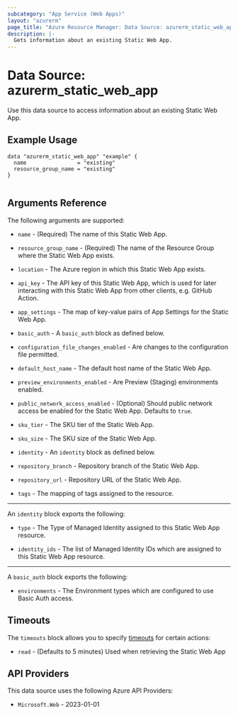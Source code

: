 ```yaml
---
subcategory: "App Service (Web Apps)"
layout: "azurerm"
page_title: "Azure Resource Manager: Data Source: azurerm_static_web_app"
description: |-
  Gets information about an existing Static Web App.
---
```


# Data Source: azurerm_static_web_app

Use this data source to access information about an existing Static Web App.

## Example Usage

```hcl
data "azurerm_static_web_app" "example" {
  name                = "existing"
  resource_group_name = "existing"
}


```

## Arguments Reference

The following arguments are supported:

* `name` - (Required) The name of this Static Web App.

* `resource_group_name` - (Required) The name of the Resource Group where the Static Web App exists.

* `location` - The Azure region in which this Static Web App exists.

* `api_key` - The API key of this Static Web App, which is used for later interacting with this Static Web App from other clients, e.g. GitHub Action.

* `app_settings` - The map of key-value pairs of App Settings for the Static Web App.

* `basic_auth` - A `basic_auth` block as defined below.

* `configuration_file_changes_enabled` - Are changes to the configuration file permitted. 

* `default_host_name` - The default host name of the Static Web App.

* `preview_environments_enabled` - Are Preview (Staging) environments enabled. 

* `public_network_access_enabled` - (Optional) Should public network access be enabled for the Static Web App. Defaults to `true`.

* `sku_tier` - The SKU tier of the Static Web App.

* `sku_size` - The SKU size of the Static Web App.

* `identity` - An `identity` block as defined below.

* `repository_branch` - Repository branch of the Static Web App.

* `repository_url` - Repository URL of the Static Web App.

* `tags` - The mapping of tags assigned to the resource.

--- 

An `identity` block exports the following:

* `type` - The Type of Managed Identity assigned to this Static Web App resource.

* `identity_ids` - The list of Managed Identity IDs which are assigned to this Static Web App resource.

---

A `basic_auth` block exports the following:

* `environments` - The Environment types which are configured to use Basic Auth access.

## Timeouts

The `timeouts` block allows you to specify [timeouts](https://www.terraform.io/language/resources/syntax#operation-timeouts) for certain actions:

* `read` - (Defaults to 5 minutes) Used when retrieving the Static Web App

## API Providers
<!-- This section is generated, changes will be overwritten -->
This data source uses the following Azure API Providers:

* `Microsoft.Web` - 2023-01-01

